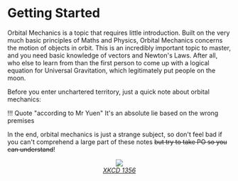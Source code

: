 # Getting Started

Orbital Mechanics is a topic that requires little introduction. Built on the very much basic principles of Maths and Physics, Orbital Mechanics concerns the motion of objects in orbit. This is an incredibly important topic to master, and you need basic knowledge of vectors and Newton's Laws. After all, who else to learn from than the first person to come up with a logical equation for Universal Gravitation, which legitimately put people on the moon.

Before you enter unchartered territory, just a quick note about orbital mechanics:

!!! Quote "according to Mr Yuen"
    It's an absolute lie based on the wrong premises


In the end, orbital mechanics is just a strange subject, so don't feel bad if you can't comprehend a large part of these notes ~~but try to take PO so you can understand~~!

<div align="center">
	<img src="https://imgs.xkcd.com/comics/orbital_mechanics.png" /><br>
	<i><a href="https://xkcd.com/1356/">XKCD 1356</a></i>
</div>
